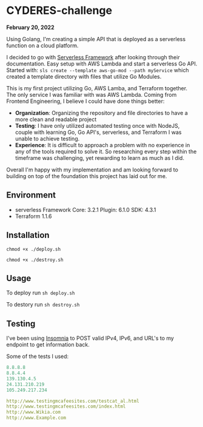 # CYDERES-challenge

**February 20, 2022**

Using Golang, I'm creating a simple API that is deployed as a serverless function on a cloud platform.


I decided to go with [Serverless Framework](https://www.serverless.com/framework/) after looking through their documentation. Easy setup with AWS Lambda and start a serverless Go API. 
Started with: `sls create --template aws-go-mod --path myService` which created a template directory with files that utilize Go Modules.

This is my first project utilizing Go, AWS Lamba, and Terraform together. The only service I was familiar with was AWS Lambda. Coming from Frontend Engineering, I believe I could have done things better:
- **Organization**: Organizing the repository and file directories to have a more clean and readable project
- **Testing**: I have only utilized automated testing once with NodeJS, couple with learning Go, Go API's, serverless, and Terraform I was unable to achieve testing. 
- **Experience**: It is difficult to approach a problem with no experience in any of the tools required to solve it. So researching every step within the timeframe was challenging, yet rewarding to learn as much as I did.

Overall I'm happy with my implementation and am looking forward to building on top of the foundation this project has laid out for me.

## Environment

- serverless Framework Core: 3.2.1  Plugin: 6.1.0   SDK: 4.3.1
- Terraform 1.1.6
        
## Installation

`chmod +x ./deploy.sh`

`chmod +x ./destroy.sh`

## Usage
To deploy run `sh deploy.sh`

To destory run `sh destroy.sh`

## Testing
        
I've been using [Insomnia](https://insomnia.rest/) to POST valid IPv4, IPv6, and URL's to my endpoint to get information back. 

Some of the tests I used:
```yaml
8.8.8.8
8.8.4.4
139.130.4.5
24.131.210.219
105.249.217.234

http://www.testingmcafeesites.com/testcat_al.html
http://www.testingmcafeesites.com/index.html
http://www.Wikia.com
http://www.Example.com
```
